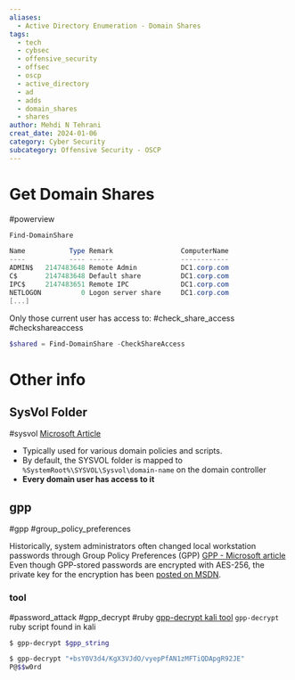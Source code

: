 ```yaml
---
aliases:
  - Active Directory Enumeration - Domain Shares
tags:
  - tech
  - cybsec
  - offensive_security
  - offsec
  - oscp
  - active_directory
  - ad
  - adds
  - domain_shares
  - shares
author: Mehdi N Tehrani
creat_date: 2024-01-06
category: Cyber Security
subcategory: Offensive Security - OSCP
---
```


# Get Domain Shares
#powerview 
```powershell
Find-DomainShare

Name           Type Remark                 ComputerName
----           ---- ------                 ------------
ADMIN$   2147483648 Remote Admin           DC1.corp.com
C$       2147483648 Default share          DC1.corp.com
IPC$     2147483651 Remote IPC             DC1.corp.com
NETLOGON          0 Logon server share     DC1.corp.com
[...]
```

Only those current user has access to:
#check_share_access #checkshareaccess
```powershell
$shared = Find-DomainShare -CheckShareAccess
```


# Other info
## SysVol Folder 
#sysvol 
[Microsoft Article](https://social.technet.microsoft.com/wiki/contents/articles/24160.active-directory-back-to-basics-sysvol.aspx)
- Typically used for various domain policies and scripts. 
- By default, the SYSVOL folder is mapped to `%SystemRoot%\SYSVOL\Sysvol\domain-name` on the domain controller
- **Every domain user has access to it**

## gpp
#gpp #group_policy_preferences

Historically, system administrators often changed local workstation passwords through Group Policy Preferences (GPP)
[GPP - Microsoft article](https://learn.microsoft.com/en-us/previous-versions/windows/it-pro/windows-server-2012-r2-and-2012/dn581922(v=ws.11))
 Even though GPP-stored passwords are encrypted with AES-256, the private key for the encryption has been [posted on MSDN](https://learn.microsoft.com/en-us/openspecs/windows_protocols/ms-gppref/2c15cbf0-f086-4c74-8b70-1f2fa45dd4be?redirectedfrom=MSDN#endNote2).

### tool
#password_attack #gpp_decrypt #ruby
[gpp-decrypt kali tool](https://www.kali.org/tools/gpp-decrypt/)
`gpp-decrypt` ruby script found in kali
```sh
$ gpp-decrypt $gpp_string

$ gpp-decrypt "+bsY0V3d4/KgX3VJdO/vyepPfAN1zMFTiQDApgR92JE"
P@$$w0rd
```
